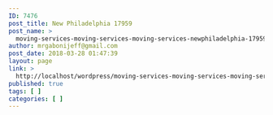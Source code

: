 ```yaml
---
ID: 7476
post_title: New Philadelphia 17959
post_name: >
  moving-services-moving-services-moving-services-newphiladelphia-17959
author: mrgabonijeff@gmail.com
post_date: 2018-03-28 01:47:39
layout: page
link: >
  http://localhost/wordpress/moving-services-moving-services-moving-services-newphiladelphia-17959/
published: true
tags: [ ]
categories: [ ]
---
```

